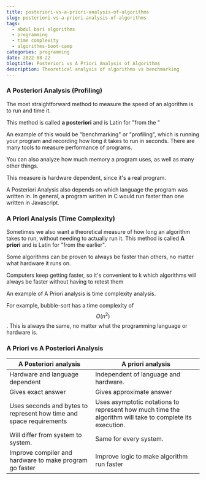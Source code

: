 ```yaml
---
title: posteriori-vs-a-priori-analysis-of-algorithms
slug: posteriori-vs-a-priori-analysis-of-algorithms
tags:
  - abdul bari algorithms
  - programming
  - time complexity
  - algorithms-boot-camp
categories: programming
date: 2022-08-22
blogtitle: Posteriori vs A Priori Analysis of Algorithms
description: Theoretical analysis of algorithms vs benchmarking
---
```


### A Posteriori Analysis (Profiling)


The most straightforward method to measure the speed of an algorithm is to run and time it.

This method is called **a posteriori** and is Latin for "from the "

An example of this would be "benchmarking" or "profiling", which is running your program and recording how long it takes to run in seconds. There are many tools to measure performance of programs.

You can also analyze how much memory a program uses, as well as many other things.

This measure is hardware dependent, since it's a real program.

A Posteriori Analysis also depends on which language the program was written in. In general, a program written in C would run faster than one written in Javascript.

### A Priori Analysis (Time Complexity)


Sometimes we also want a theoretical measure of how long an algorithm takes to run, without needing to actually run it. This method is called **A priori** and is Latin for "from the earlier".

Some algorithms can be proven to always be faster than others, no matter what hardware it runs on.

Computers keep getting faster, so it's convenient to k which algorithms will always be faster without having to retest them

An example of A Priori analysis is time complexity analysis.

For example, bubble-sort has a time complexity of $$O(n^2)$$. This is always the same, no matter what the programming language or hardware is.

### A Priori vs A Posteriori Analysis


|                                     A Posteriori analysis                                     |                                                    A priori analysis                                                    |
|--|--|
|        Hardware and language dependent|                          Independent of language and hardware.                             |
|                                  Gives exact answer                                 |Gives approximate answer|
|Uses seconds and bytes to represent how time and space requirements| Uses asymptotic notations to represent how much time the algorithm will take to complete its execution. |
|Will differ from system to system. |                  Same for every system.                  |
|Improve compiler and hardware to make program go faster|Improve logic to make algorithm run faster|

